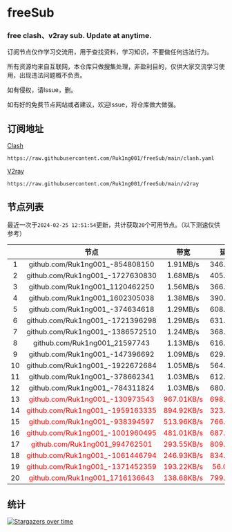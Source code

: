 # freeSub
### free clash、v2ray sub. Update at anytime.

订阅节点仅作学习交流用，用于查找资料，学习知识，不要做任何违法行为。

所有资源均来自互联网，本仓库只做搜集处理，非盈利目的，仅供大家交流学习使用，出现违法问题概不负责。

如有侵权，请Issue，删。

如有好的免费节点网站或者建议，欢迎Issue，将仓库做大做强。

## 订阅地址
[Clash](https://raw.githubusercontent.com/Ruk1ng001/freeSub/main/clash.yaml)
```
https://raw.githubusercontent.com/Ruk1ng001/freeSub/main/clash.yaml
```
[V2ray](https://raw.githubusercontent.com/Ruk1ng001/freeSub/main/v2ray)
```
https://raw.githubusercontent.com/Ruk1ng001/freeSub/main/v2ray
```

## 节点列表

最近一次于`2024-02-25 12:51:54`更新，共计获取`20`个可用节点。（以下测速仅供参考）

|  | 节点 | 带宽 | 延迟 |
|:-:|:--:|:--:|:--:|
 | 1 | github.com/Ruk1ng001_-854808150 | 1.91MB/s | 346.00ms |
 | 2 | github.com/Ruk1ng001_-1727630830 | 1.68MB/s | 405.00ms |
 | 3 | github.com/Ruk1ng001_1120462250 | 1.56MB/s | 366.00ms |
 | 4 | github.com/Ruk1ng001_1602305038 | 1.38MB/s | 390.00ms |
 | 5 | github.com/Ruk1ng001_-374634618 | 1.29MB/s | 608.00ms |
 | 6 | github.com/Ruk1ng001_-1721396298 | 1.29MB/s | 631.00ms |
 | 7 | github.com/Ruk1ng001_-1386572510 | 1.24MB/s | 368.00ms |
 | 8 | github.com/Ruk1ng001_21597743 | 1.13MB/s | 616.00ms |
 | 9 | github.com/Ruk1ng001_-147396692 | 1.09MB/s | 629.00ms |
 | 10 | github.com/Ruk1ng001_-1922672684 | 1.05MB/s | 564.00ms |
 | 11 | github.com/Ruk1ng001_-378662341 | 1.03MB/s | 612.00ms |
 | 12 | github.com/Ruk1ng001_-784311824 | 1.03MB/s | 680.00ms |
 | 13 | <font color=red>github.com/Ruk1ng001_-130973543</font> | <font color=red>967.01KB/s</font> | <font color=red>698.00ms</font> |
 | 14 | <font color=red>github.com/Ruk1ng001_-1959163335</font> | <font color=red>894.92KB/s</font> | <font color=red>323.00ms</font> |
 | 15 | <font color=red>github.com/Ruk1ng001_-938394597</font> | <font color=red>513.96KB/s</font> | <font color=red>766.00ms</font> |
 | 16 | <font color=red>github.com/Ruk1ng001_-1001960495</font> | <font color=red>481.01KB/s</font> | <font color=red>687.00ms</font> |
 | 17 | <font color=red>github.com/Ruk1ng001_994762501</font> | <font color=red>293.55KB/s</font> | <font color=red>809.00ms</font> |
 | 18 | <font color=red>github.com/Ruk1ng001_-1061446794</font> | <font color=red>246.93KB/s</font> | <font color=red>834.00ms</font> |
 | 19 | <font color=red>github.com/Ruk1ng001_-1371452359</font> | <font color=red>193.22KB/s</font> | <font color=red>56.00ms</font> |
 | 20 | <font color=red>github.com/Ruk1ng001_1716136643</font> | <font color=red>138.68KB/s</font> | <font color=red>799.00ms</font> |


## 统计

[![Stargazers over time](https://starchart.cc/Ruk1ng001/freeSub.svg)](https://starchart.cc/Ruk1ng001/freeSub)